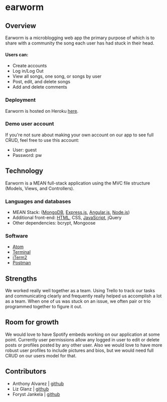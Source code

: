 # earworm

## Overview
Earworm is a microblogging web app the primary purpose of which is to share with a community the song each user has had stuck in their head.

#### Users can:
- Create accounts
- Log in/Log Out
- View all songs, one song, or songs by user
- Post, edit, and delete songs
- Add and delete comments

### Deployment
Earworm is hosted on Heroku [here](https://earworm.herokuapp.com/).

### Demo user account
If you're not sure about making your own account on our app to see full CRUD, feel free to use this account:
- User: guest
- Password: pw

## Technology
Earworm is a MEAN full-stack application using the MVC file structure (Models, Views, and Controllers).

### Languages and databases
- MEAN Stack: ([MongoDB](https://www.mongodb.com), [Express.js](https://expressjs.com),
[Angular.js](https://angular.io), [Node.js](https://nodejs.org/))
- Additional front-end: [HTML](https://html.com/), CSS, [JavaScript](https://www.javascript.com/), jQuery
- Other dependencies: bcrypt, Mongoose

### Software
- [Atom](https://atom.io/)
- [Terminal](https://developer.apple.com/library/content/documentation/OpenSource/Conceptual/ShellScripting/CommandLInePrimer/CommandLine.html)
- [iTerm2](https://www.iterm2.com/)
- [Postman](https://www.getpostman.com/)

## Strengths
We worked really well together as a team. Using Trello to track our tasks and communicating clearly and frequently really helped us accomplish a lot as a team. When one of us was stuck on an issue, we often pair or trio programmed together to figure it out.

## Room for growth
We would love to have Spotify embeds working on our application at some point. Currently user permissions allow any logged in user to edit or delete posts or profiles posted by any other user. Also we would love to have more robust user profiles to include pictures and bios, but we would need full CRUD on our users model for that.

## Contributors
- Anthony Alvarez | [github](https://github.com/anth0nyj)
- Liz Glanz | [github](https://github.com/liziscurious)
- Foryst Jankela | [github](https://github.com/forystj)
